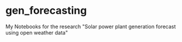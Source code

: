 # gen_forecasting
My Notebooks for the research "Solar power plant generation forecast using open weather data"
